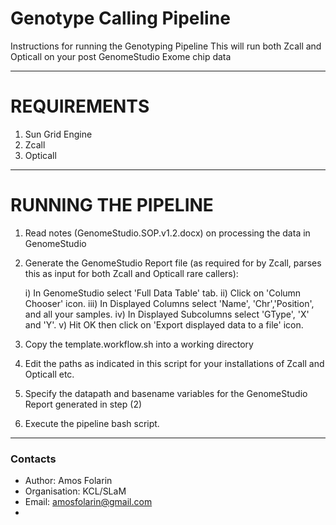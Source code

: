 Genotype Calling Pipeline
==============================================================================

Instructions for running the Genotyping Pipeline
This will run both Zcall and Opticall on your post GenomeStudio 
Exome chip data

**********************


REQUIREMENTS
=============================================================================

1) Sun Grid Engine  
2) Zcall  
3) Opticall  

**********************

RUNNING THE PIPELINE
=============================================================================

1) Read notes (GenomeStudio.SOP.v1.2.docx) on processing the data in GenomeStudio
2) Generate the GenomeStudio Report file (as required for by Zcall, parses this as input for both Zcall and Opticall rare callers):

	i) In GenomeStudio select 'Full Data Table' tab.
	ii) Click on 'Column Chooser' icon.
	iii) In Displayed Columns select 'Name', 'Chr','Position', and all your samples.
	iv) In Displayed Subcolumns select 'GType', 'X' and 'Y'.
	v) Hit OK then click on 'Export displayed data to a file' icon.

3) Copy the template.workflow.sh into a working directory
4) Edit the paths as indicated in this script for your installations of Zcall and Opticall etc.
5) Specify the datapath and basename variables for the GenomeStudio Report generated in step (2)
6) Execute the pipeline bash script.


**********************
### Contacts
- Author: Amos Folarin                                         
- Organisation: KCL/SLaM                                     
- Email: amosfolarin@gmail.com     
- 
